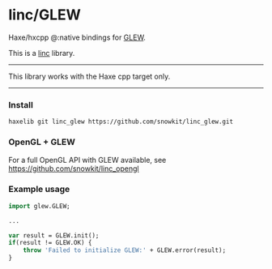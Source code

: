 # linc/GLEW
Haxe/hxcpp @:native bindings for [GLEW](https://github.com/nigels-com/glew).

This is a [linc](http://snowkit.github.io/linc/) library.

---

This library works with the Haxe cpp target only.

---
### Install

`haxelib git linc_glew https://github.com/snowkit/linc_glew.git`

### OpenGL + GLEW

For a full OpenGL API with GLEW available, see https://github.com/snowkit/linc_opengl

### Example usage

```haxe
import glew.GLEW;

...

var result = GLEW.init();
if(result != GLEW.OK) {
    throw 'Failed to initialize GLEW:' + GLEW.error(result);
}

```